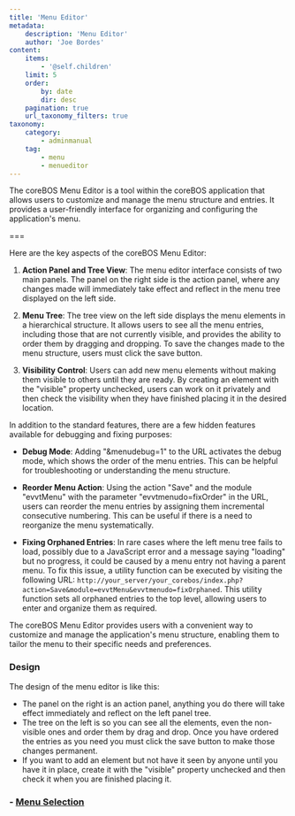 ```yaml
---
title: 'Menu Editor'
metadata:
    description: 'Menu Editor'
    author: 'Joe Bordes'
content:
    items:
        - '@self.children'
    limit: 5
    order:
        by: date
        dir: desc
    pagination: true
    url_taxonomy_filters: true
taxonomy:
    category:
        - adminmanual
    tag:
        - menu
        - menueditor
---
```


The coreBOS Menu Editor is a tool within the coreBOS application that allows users to customize and manage the menu structure and entries. It provides a user-friendly interface for organizing and configuring the application's menu.

===

Here are the key aspects of the coreBOS Menu Editor:

1. **Action Panel and Tree View**: The menu editor interface consists of two main panels. The panel on the right side is the action panel, where any changes made will immediately take effect and reflect in the menu tree displayed on the left side.

2. **Menu Tree**: The tree view on the left side displays the menu elements in a hierarchical structure. It allows users to see all the menu entries, including those that are not currently visible, and provides the ability to order them by dragging and dropping. To save the changes made to the menu structure, users must click the save button.

3. **Visibility Control**: Users can add new menu elements without making them visible to others until they are ready. By creating an element with the "visible" property unchecked, users can work on it privately and then check the visibility when they have finished placing it in the desired location.

In addition to the standard features, there are a few hidden features available for debugging and fixing purposes:

- **Debug Mode**: Adding "&menudebug=1" to the URL activates the debug mode, which shows the order of the menu entries. This can be helpful for troubleshooting or understanding the menu structure.

- **Reorder Menu Action**: Using the action "Save" and the module "evvtMenu" with the parameter "evvtmenudo=fixOrder" in the URL, users can reorder the menu entries by assigning them incremental consecutive numbering. This can be useful if there is a need to reorganize the menu systematically.

- **Fixing Orphaned Entries**: In rare cases where the left menu tree fails to load, possibly due to a JavaScript error and a message saying "loading" but no progress, it could be caused by a menu entry not having a parent menu. To fix this issue, a utility function can be executed by visiting the following URL: `http://your_server/your_corebos/index.php?action=Save&module=evvtMenu&evvtmenudo=fixOrphaned`. This utility function sets all orphaned entries to the top level, allowing users to enter and organize them as required.

The coreBOS Menu Editor provides users with a convenient way to customize and manage the application's menu structure, enabling them to tailor the menu to their specific needs and preferences.

### Design

The design of the menu editor is like this:

-   The panel on the right is an action panel, anything you do there will take effect immediately and reflect on the left panel tree.
-   The tree on the left is so you can see all the elements, even the non-visible ones and order them by drag and drop. Once you have ordered the entries as you need you must click the save button to make those changes permanent.
-   If you want to add an element but not have it seen by anyone until you have it in place, create it with the "visible" property unchecked and then check it when you are finished placing it.

### - [Menu Selection](../01.menu-editor/01.menuselection)